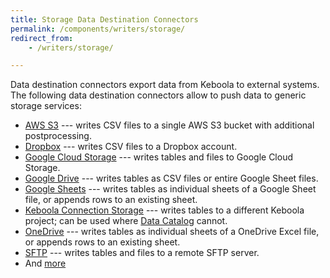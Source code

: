 ```yaml
---
title: Storage Data Destination Connectors
permalink: /components/writers/storage/
redirect_from:
    - /writers/storage/

---
```


Data destination connectors export data from Keboola to external systems. The following data destination connectors
allow to push data to generic storage services:

- [AWS S3](/components/writers/storage/aws-s3/) --- writes CSV files to a single AWS S3 bucket with additional postprocessing.
- [Dropbox](/components/writers/storage/dropbox/) --- writes CSV files to a Dropbox account.
- [Google Cloud Storage](/components/writers/storage/google-cloud-storage/) --- writes tables and files to Google Cloud Storage.
- [Google Drive](/components/writers/storage/google-drive/) --- writes tables as CSV files or entire Google Sheet files.
- [Google Sheets](/components/writers/storage/google-sheets/) --- writes tables as individual sheets of a Google Sheet file, or appends rows to an existing sheet.
- [Keboola Connection Storage](/components/writers/storage/storage-api/) --- writes tables to a different Keboola project; can be used where [Data Catalog](/catalog/) cannot.
- [OneDrive](/components/writers/storage/onedrive/) --- writes tables as individual sheets of a OneDrive Excel file, or appends rows to an existing sheet.
- [SFTP](/components/writers/storage/sftp/) --- writes tables and files to a remote SFTP server.
- And [more](https://components.keboola.com/components)
